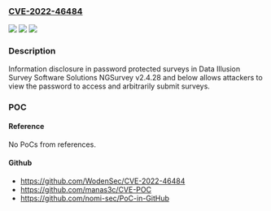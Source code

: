 ### [CVE-2022-46484](https://cve.mitre.org/cgi-bin/cvename.cgi?name=CVE-2022-46484)
![](https://img.shields.io/static/v1?label=Product&message=n%2Fa&color=blue)
![](https://img.shields.io/static/v1?label=Version&message=n%2Fa&color=blue)
![](https://img.shields.io/static/v1?label=Vulnerability&message=n%2Fa&color=brighgreen)

### Description

Information disclosure in password protected surveys in Data Illusion Survey Software Solutions NGSurvey v2.4.28 and below allows attackers to view the password to access and arbitrarily submit surveys.

### POC

#### Reference
No PoCs from references.

#### Github
- https://github.com/WodenSec/CVE-2022-46484
- https://github.com/manas3c/CVE-POC
- https://github.com/nomi-sec/PoC-in-GitHub

